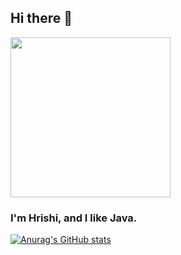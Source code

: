 ## Hi there 👋

<img src="https://github.com/hrisshizz/hrisshizz/blob/main/toxic-morty-morty-smith.gif" width=256>

### I'm Hrishi, and I like Java.

[![Anurag's GitHub stats](https://github-readme-stats.vercel.app/api?username=hrisshizz)](https://github.com/anuraghazra/github-readme-stats)



